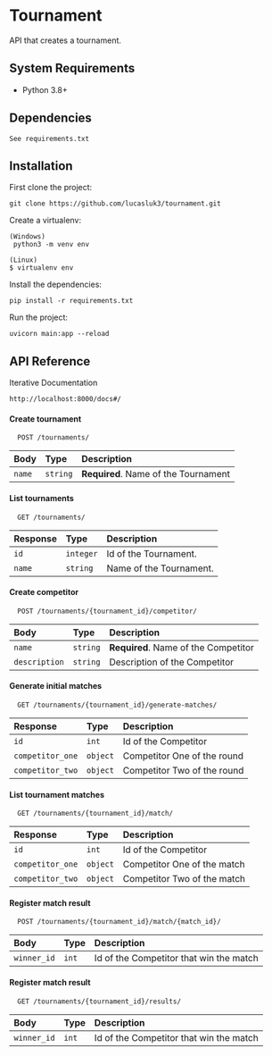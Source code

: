 # Tournament
API that creates a tournament.

## System Requirements

- Python 3.8+

## Dependencies

```http
See requirements.txt
```
## Installation

First clone the project:

```http
git clone https://github.com/lucasluk3/tournament.git
```

Create a virtualenv:

```http
(Windows)
 python3 -m venv env

(Linux)
$ virtualenv env
```

Install the dependencies:

```http
pip install -r requirements.txt
```

Run the project:

```http
uvicorn main:app --reload
```

## API Reference

Iterative Documentation
```http
http://localhost:8000/docs#/
```


#### Create tournament

```http
  POST /tournaments/
```
| Body | Type     | Description                          |
| :-------- | :------- |:-------------------------------------|
| `name`      | `string` | **Required**. Name of the Tournament |

#### List tournaments

```http
  GET /tournaments/
```

| Response | Type      | Description             |
|:---------|:----------|:------------------------|
| `id`     | `integer` | Id of the Tournament.   |
| `name`   | `string`  | Name of the Tournament. |


#### Create competitor

```http
  POST /tournaments/{tournament_id}/competitor/
```
| Body          | Type     | Description                                 |
|:--------------| :------- |:--------------------------------------------|
| `name`        | `string` | **Required**. Name of the Competitor        |
| `description` | `string` | Description of the Competitor |


#### Generate initial matches

```http
  GET /tournaments/{tournament_id}/generate-matches/
```
| Response             | Type     | Description                        |
|:-----------------|:---------|:-----------------------------------|
| `id`             | `int`    | Id of the Competitor |
| `competitor_one` | `object` | Competitor One of the round        |
| `competitor_two` | `object` | Competitor Two of the round        |


#### List tournament matches

```http
  GET /tournaments/{tournament_id}/match/
```
| Response         | Type     | Description                 |
|:-----------------|:---------|:----------------------------|
| `id`             | `int`    | Id of the Competitor        |
| `competitor_one` | `object` | Competitor One of the match |
| `competitor_two` | `object` | Competitor Two of the match |


#### Register match result

```http
  POST /tournaments/{tournament_id}/match/{match_id}/
```
| Body    | Type     | Description                             |
|:------------|:---------|:----------------------------------------|
| `winner_id` | `int`    | Id of the Competitor that win the match |



#### Register match result

```http
  GET /tournaments/{tournament_id}/results/
```
| Body        | Type     | Description                             |
|:------------|:---------|:----------------------------------------|
| `winner_id` | `int`    | Id of the Competitor that win the match |



